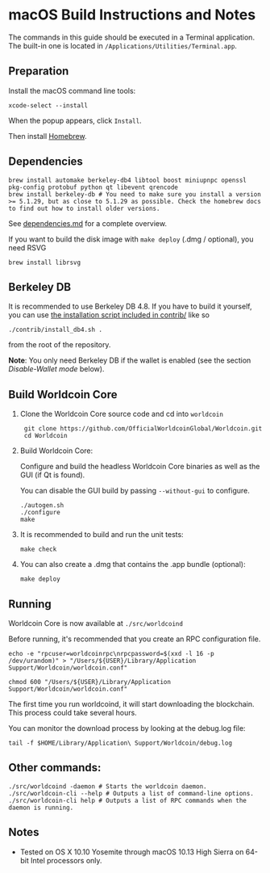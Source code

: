 macOS Build Instructions and Notes
====================================
The commands in this guide should be executed in a Terminal application.
The built-in one is located in `/Applications/Utilities/Terminal.app`.

Preparation
-----------
Install the macOS command line tools:

`xcode-select --install`

When the popup appears, click `Install`.

Then install [Homebrew](https://brew.sh).

Dependencies
----------------------

    brew install automake berkeley-db4 libtool boost miniupnpc openssl pkg-config protobuf python qt libevent qrencode
    brew install berkeley-db # You need to make sure you install a version >= 5.1.29, but as close to 5.1.29 as possible. Check the homebrew docs to find out how to install older versions.

See [dependencies.md](dependencies.md) for a complete overview.

If you want to build the disk image with `make deploy` (.dmg / optional), you need RSVG

    brew install librsvg

Berkeley DB
-----------
It is recommended to use Berkeley DB 4.8. If you have to build it yourself,
you can use [the installation script included in contrib/](/contrib/install_db4.sh)
like so

```shell
./contrib/install_db4.sh .
```

from the root of the repository.

**Note**: You only need Berkeley DB if the wallet is enabled (see the section *Disable-Wallet mode* below).

Build Worldcoin Core
------------------------

1. Clone the Worldcoin Core source code and cd into `worldcoin`

        git clone https://github.com/OfficialWorldcoinGlobal/Worldcoin.git
        cd Worldcoin

2.  Build Worldcoin Core:

    Configure and build the headless Worldcoin Core binaries as well as the GUI (if Qt is found).

    You can disable the GUI build by passing `--without-gui` to configure.

        ./autogen.sh
        ./configure
        make

3.  It is recommended to build and run the unit tests:

        make check

4.  You can also create a .dmg that contains the .app bundle (optional):

        make deploy

Running
-------

Worldcoin Core is now available at `./src/worldcoind`

Before running, it's recommended that you create an RPC configuration file.

    echo -e "rpcuser=worldcoinrpc\nrpcpassword=$(xxd -l 16 -p /dev/urandom)" > "/Users/${USER}/Library/Application Support/Worldcoin/worldcoin.conf"

    chmod 600 "/Users/${USER}/Library/Application Support/Worldcoin/worldcoin.conf"

The first time you run worldcoind, it will start downloading the blockchain. This process could take several hours.

You can monitor the download process by looking at the debug.log file:

    tail -f $HOME/Library/Application\ Support/Worldcoin/debug.log

Other commands:
-------

    ./src/worldcoind -daemon # Starts the worldcoin daemon.
    ./src/worldcoin-cli --help # Outputs a list of command-line options.
    ./src/worldcoin-cli help # Outputs a list of RPC commands when the daemon is running.

Notes
-----

* Tested on OS X 10.10 Yosemite through macOS 10.13 High Sierra on 64-bit Intel processors only.


